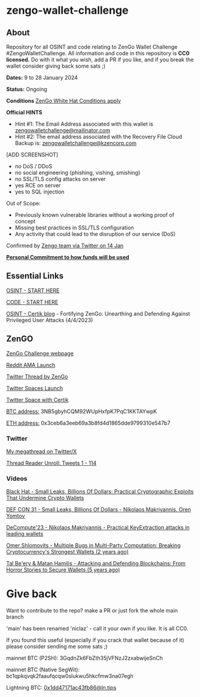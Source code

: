 # zengo-wallet-challenge

## About

Repository for all OSINT and code relating to ZenGo Wallet Challenge #ZengoWalletChallenge. All information and code in this repository is **CC0 licensed.** Do with it what you wish, add a PR if you like, and if you break the wallet consider giving back some sats ;)

**Dates:** 9 to 28 January 2024

**Status:** Ongoing

**Conditions** [ZenGo White Hat Conditions apply](https://zengo.com/white-hats)

**Official HINTS**
- Hint #1: The Email Address associated with this wallet is zengowalletchallenge@mailinator.com
- Hint #2: The email address associated with the Recovery File Cloud Backup is: zengowalletchallenge@kzencorp.com
  
[ADD SCREENSHOT]

- no DoS / DDoS
- no social engineering (phishing, vishing, smishing)
- no SSL/TLS config attacks on server
- yes RCE on server
- yes to SQL injection

Out of Scope:
- Previously known vulnerable libraries without a working proof of concept
- Missing best practices in SSL/TLS configuration
- Any activity that could lead to the disruption of our service (DoS)

Confirmed by [Zengo team via Twitter on 14 Jan](https://twitter.com/NicLazTweets/status/1746581742473855341)

[**Personal Commitment to how funds will be used**](https://twitter.com/NicLazTweets/status/1747622106659991750)

## Essential Links

[OSINT - START HERE](https://github.com/niclaz/zengo-wallet-challenge/blob/niclaz/OSINT/README.md)

[CODE - START HERE](https://github.com/niclaz/zengo-wallet-challenge/blob/niclaz/CODE/README.md)

[OSINT - Certik blog](https://www.certik.com/resources/blog/7nffL7PQxjmt5enMXU9zL-fortifying-zengo-unearthing-and-defending-against-privileged-user-attacks) - Fortifying ZenGo: Unearthing and Defending Against Privileged User Attacks (4/4/2023)

## ZenGO
[ZenGo Challenge webpage](https://zengo.com/zengo-wallet-bitcoin-challenge)

[Reddit AMA Launch](https://www.reddit.com/r/CryptoCurrency/comments/190s3uc/hack_a_zengo_wallet_win_10_bitcoin_ama/?utm_source=share&utm_medium=web2x&context=3)

[Twitter Thread by ZenGo](https://twitter.com/ZenGo/status/1744000321360179678)

[Twitter Spaces Launch](https://twitter.com/i/spaces/1OyKAWqZyEaJb?s=20)

[Twitter Space with Certik](https://twitter.com/CertiKCommunity/status/1747320352038883488)

[BTC address:](https://mempool.space/address/3NB5gbyhCQM92WUpHxfpK7PqC1KKTAYwpK) 3NB5gbyhCQM92WUpHxfpK7PqC1KKTAYwpK

[ETH address:](https://etherscan.io/address/0x3ceb6a3eeb69a3b8fd4d1865dde9799310e547b7) 0x3ceb6a3eeb69a3b8fd4d1865dde9799310e547b7

### Twitter
[My megathread on Twitter/X](https://twitter.com/NicLazTweets/status/1744336384721035373)

[Thread Reader Unroll: Tweets 1 - 114](https://threadreaderapp.com/thread/1744336384721035373.html)


### Videos

[Black Hat -  Small Leaks, Billions Of Dollars: Practical Cryptographic Exploits That Undermine Crypto Wallets](https://www.youtube.com/watch?v=y9zA5O52u8w)

[DEF CON 31 - Small Leaks, Billions Of Dollars - Nikolaos Makriyannis, Oren Yomtov](https://www.youtube.com/watch?v=LfZcS_G-Zcs)

[DeCompute'23 - Nikolaos Makriyannis - Practical KeyExtraction attacks in leading wallets](https://www.youtube.com/watch?v=bta8_r5ZWzU)

[Omer Shlomovits - Multiple Bugs in Multi-Party Computation: Breaking Cryptocurrency's Strongest Wallets (2 years ago)](https://www.youtube.com/watch?v=0Okqvm4lBQI)

[Tal Be'ery & Matan Hamilis - Attacking and Defending Blockchains: From Horror Stories to Secure Wallets (5 years ago)](https://www.youtube.com/watch?v=OBzJVGkebI4)


# Give back

Want to contribute to the repo? make a PR or just fork the whole main branch 

'main' has been renamed 'niclaz' - call it your own if you like. It is all CC0.

If you found this useful (especially if you crack that wallet because of it) please consider sending me some sats ;)

mainnet BTC (P2SH): 3GqdnZk6FbZth35jVFNzJ2zxabwijeSnCh

mainnet BTC (Native SegWit): bc1qpkqvqk2faaufqcqw0slukwu5hkcfmw3na07egh

Lightning BTC: 0x1dd47171ac43fb86@ln.tips
